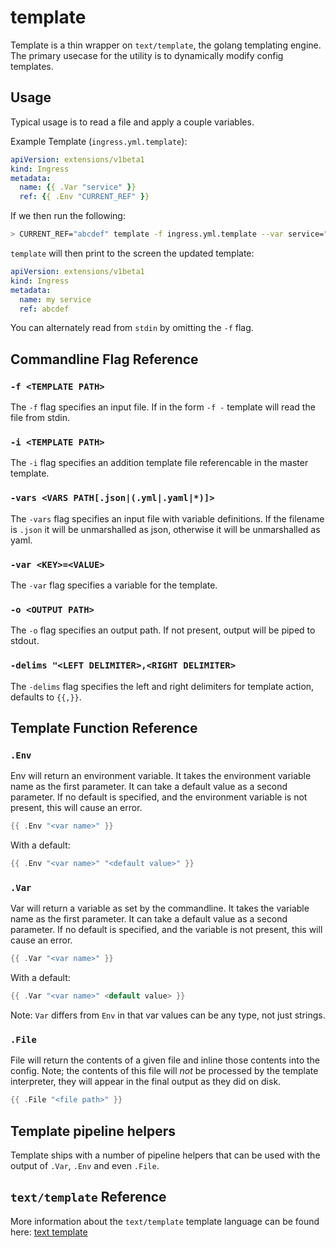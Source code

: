 template
========

Template is a thin wrapper on `text/template`, the golang templating engine. The primary usecase for the utility is to dynamically modify config templates.

## Usage

Typical usage is to read a file and apply a couple variables.

Example Template (`ingress.yml.template`):

```yaml
apiVersion: extensions/v1beta1
kind: Ingress
metadata:
  name: {{ .Var "service" }}
  ref: {{ .Env "CURRENT_REF" }}
```

If we then run the following:

```bash
> CURRENT_REF="abcdef" template -f ingress.yml.template --var service="my service"
```

`template` will then print to the screen the updated template:

```yaml
apiVersion: extensions/v1beta1
kind: Ingress
metadata:
  name: my service
  ref: abcdef
```

You can alternately read from `stdin` by omitting the `-f` flag.

## Commandline Flag Reference

### `-f <TEMPLATE PATH>`

The `-f` flag specifies an input file. If in the form `-f -` template will read the file from stdin.

### `-i <TEMPLATE PATH>`

The `-i` flag specifies an addition template file referencable in the master template. 

### `-vars <VARS PATH[.json|(.yml|.yaml|*)]>`

The `-vars` flag specifies an input file with variable definitions. If the filename is `.json` it will be unmarshalled as json, otherwise it will be unmarshalled as yaml.

### `-var <KEY>=<VALUE>`

The `-var` flag specifies a variable for the template.

### `-o <OUTPUT PATH>`
The `-o` flag specifies an output path. If not present, output will be piped to stdout.

### `-delims "<LEFT DELIMITER>,<RIGHT DELIMITER>`
The `-delims` flag specifies the left and right delimiters for template action, defaults to `{{,}}`.

## Template Function Reference

### `.Env`

Env will return an environment variable. It takes the environment variable name as the first parameter. It can take a default value as a second parameter. If no default is specified, and the environment variable is not present, this will cause an error.

```go
{{ .Env "<var name>" }}
```

With a default:

```go
{{ .Env "<var name>" "<default value>" }}
```

### `.Var`

Var will return a variable as set by the commandline. It takes the variable name as the first parameter. It can take a default value as a second parameter. If no default is specified, and the variable is not present, this will cause an error.

```go
{{ .Var "<var name>" }}
```

With a default:

```go
{{ .Var "<var name>" <default value> }}
```

Note: `Var` differs from `Env` in that var values can be any type, not just strings.

### `.File`

File will return the contents of a given file and inline those contents into the config. Note; the contents of this file will *not* be processed by the template interpreter, they will appear in the final output as they did on disk.

```go
{{ .File "<file path>" }}
```

## Template pipeline helpers

Template ships with a number of pipeline helpers that can be used with the output of `.Var`, `.Env` and even `.File`.

## `text/template` Reference

More information about the `text/template` template language can be found here: [text template](https://golang.org/pkg/text/template/)
